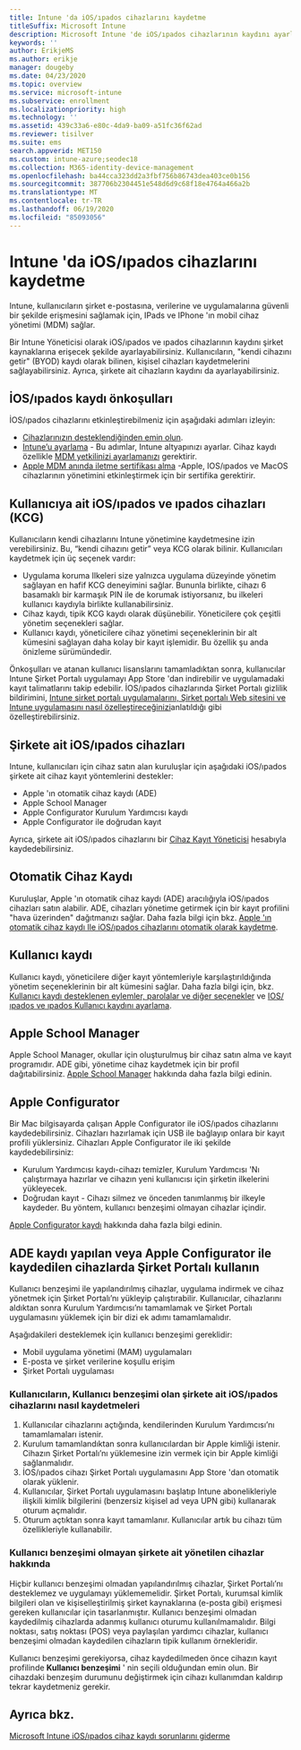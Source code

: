 ```yaml
---
title: Intune 'da iOS/ıpados cihazlarını kaydetme
titleSuffix: Microsoft Intune
description: Microsoft Intune 'de iOS/ıpados cihazlarının kaydını ayarlayın.
keywords: ''
author: ErikjeMS
ms.author: erikje
manager: dougeby
ms.date: 04/23/2020
ms.topic: overview
ms.service: microsoft-intune
ms.subservice: enrollment
ms.localizationpriority: high
ms.technology: ''
ms.assetid: 439c33a6-e80c-4da9-ba09-a51fc36f62ad
ms.reviewer: tisilver
ms.suite: ems
search.appverid: MET150
ms.custom: intune-azure;seodec18
ms.collection: M365-identity-device-management
ms.openlocfilehash: ba44cca323dd2a3fbf756b86743dea403ce0b156
ms.sourcegitcommit: 387706b2304451e548d6d9c68f18e4764a466a2b
ms.translationtype: MT
ms.contentlocale: tr-TR
ms.lasthandoff: 06/19/2020
ms.locfileid: "85093056"
---
```

# <a name="enroll-iosipados-devices-in-intune"></a>Intune 'da iOS/ıpados cihazlarını kaydetme

Intune, kullanıcıların şirket e-postasına, verilerine ve uygulamalarına güvenli bir şekilde erişmesini sağlamak için, IPads ve IPhone 'ın mobil cihaz yönetimi (MDM) sağlar.

Bir Intune Yöneticisi olarak iOS/ıpados ve ıpados cihazlarının kaydını şirket kaynaklarına erişecek şekilde ayarlayabilirsiniz. Kullanıcıların, "kendi cihazını getir" (BYOD) kaydı olarak bilinen, kişisel cihazları kaydetmelerini sağlayabilirsiniz. Ayrıca, şirkete ait cihazların kaydını da ayarlayabilirsiniz.

## <a name="prerequisites-for-iosipados-enrollment"></a>İOS/ıpados kaydı önkoşulları

İOS/ıpados cihazlarını etkinleştirebilmeniz için aşağıdaki adımları izleyin:

- [Cihazlarınızın desteklendiğinden emin olun](../fundamentals/supported-devices-browsers.md).
- [Intune’u ayarlama](../fundamentals/setup-steps.md) - Bu adımlar, Intune altyapınızı ayarlar. Cihaz kaydı özellikle [MDM yetkilinizi ayarlamanızı](../fundamentals/mdm-authority-set.md) gerektirir.
- [Apple MDM anında iletme sertifikası alma](apple-mdm-push-certificate-get.md) -Apple, IOS/ıpados ve MacOS cihazlarının yönetimini etkinleştirmek için bir sertifika gerektirir.

## <a name="user-owned-iosipados-and-ipados-devices-byod"></a>Kullanıcıya ait iOS/ıpados ve ıpados cihazları (KCG)

Kullanıcıların kendi cihazlarını Intune yönetimine kaydetmesine izin verebilirsiniz. Bu, “kendi cihazını getir” veya KCG olarak bilinir. Kullanıcıları kaydetmek için üç seçenek vardır:
- Uygulama koruma Ilkeleri size yalnızca uygulama düzeyinde yönetim sağlayan en hafif KCG deneyimini sağlar. Bununla birlikte, cihazı 6 basamaklı bir karmaşık PIN ile de korumak istiyorsanız, bu ilkeleri kullanıcı kaydıyla birlikte kullanabilirsiniz.
- Cihaz kaydı, tipik KCG kaydı olarak düşünebilir. Yöneticilere çok çeşitli yönetim seçenekleri sağlar.
- Kullanıcı kaydı, yöneticilere cihaz yönetimi seçeneklerinin bir alt kümesini sağlayan daha kolay bir kayıt işlemidir. Bu özellik şu anda önizleme sürümündedir. 

Önkoşulları ve atanan kullanıcı lisanslarını tamamladıktan sonra, kullanıcılar Intune Şirket Portalı uygulamayı App Store 'dan indirebilir ve uygulamadaki kayıt talimatlarını takip edebilir. İOS/ıpados cihazlarında Şirket Portalı gizlilik bildirimini, [Intune şirket portalı uygulamalarını, Şirket portalı Web sitesini ve Intune uygulamasını nasıl özelleştireceğinizi](../apps/company-portal-app.md#configuration)anlatıldığı gibi özelleştirebilirsiniz.

## <a name="company-owned-iosipados-devices"></a>Şirkete ait iOS/ıpados cihazları

Intune, kullanıcıları için cihaz satın alan kuruluşlar için aşağıdaki iOS/ıpados şirkete ait cihaz kayıt yöntemlerini destekler:

- Apple 'ın otomatik cihaz kaydı (ADE)
- Apple School Manager
- Apple Configurator Kurulum Yardımcısı kaydı
- Apple Configurator ile doğrudan kayıt

Ayrıca, şirkete ait iOS/ıpados cihazlarını bir [Cihaz Kayıt Yöneticisi](device-enrollment-manager-enroll.md) hesabıyla kaydedebilirsiniz.

## <a name="automated-device-enrollment"></a>Otomatik Cihaz Kaydı

Kuruluşlar, Apple 'ın otomatik cihaz kaydı (ADE) aracılığıyla iOS/ıpados cihazları satın alabilir. ADE, cihazları yönetime getirmek için bir kayıt profilini "hava üzerinden" dağıtmanızı sağlar. Daha fazla bilgi için bkz. [Apple 'ın otomatik cihaz kaydı Ile iOS/ıpados cihazlarını otomatik olarak kaydetme](device-enrollment-program-enroll-ios.md).

## <a name="user-enrollment"></a>Kullanıcı kaydı
Kullanıcı kaydı, yöneticilere diğer kayıt yöntemleriyle karşılaştırıldığında yönetim seçeneklerinin bir alt kümesini sağlar. Daha fazla bilgi için, bkz. [Kullanıcı kaydı desteklenen eylemler, parolalar ve diğer seçenekler](ios-user-enrollment-supported-actions.md) ve [IOS/ıpados ve ıpados Kullanıcı kaydını ayarlama](ios-user-enrollment.md).

## <a name="apple-school-manager"></a>Apple School Manager

Apple School Manager, okullar için oluşturulmuş bir cihaz satın alma ve kayıt programıdır. ADE gibi, yönetime cihaz kaydetmek için bir profil dağıtabilirsiniz. [Apple School Manager](apple-school-manager-set-up-ios.md) hakkında daha fazla bilgi edinin.

## <a name="apple-configurator"></a>Apple Configurator

Bir Mac bilgisayarda çalışan Apple Configurator ile iOS/ıpados cihazlarını kaydedebilirsiniz. Cihazları hazırlamak için USB ile bağlayıp onlara bir kayıt profili yüklersiniz. Cihazları Apple Configurator ile iki şekilde kaydedebilirsiniz:

- Kurulum Yardımcısı kaydı-cihazı temizler, Kurulum Yardımcısı 'Nı çalıştırmaya hazırlar ve cihazın yeni kullanıcısı için şirketin ilkelerini yükleyecek.
- Doğrudan kayıt - Cihazı silmez ve önceden tanımlanmış bir ilkeyle kaydeder. Bu yöntem, kullanıcı benzeşimi olmayan cihazlar içindir.

[Apple Configurator kaydı](apple-configurator-enroll-ios.md) hakkında daha fazla bilgi edinin.

## <a name="use-the-company-portal-on-ade-enrolled-or-apple-configurator-enrolled-devices"></a>ADE kaydı yapılan veya Apple Configurator ile kaydedilen cihazlarda Şirket Portalı kullanın

Kullanıcı benzeşimi ile yapılandırılmış cihazlar, uygulama indirmek ve cihaz yönetmek için Şirket Portalı’nı yükleyip çalıştırabilir. Kullanıcılar, cihazlarını aldıktan sonra Kurulum Yardımcısı’nı tamamlamak ve Şirket Portalı uygulamasını yüklemek için bir dizi ek adımı tamamlamalıdır.

Aşağıdakileri desteklemek için kullanıcı benzeşimi gereklidir:

- Mobil uygulama yönetimi (MAM) uygulamaları
- E-posta ve şirket verilerine koşullu erişim
- Şirket Portalı uygulaması

### <a name="how-users-enroll-corporate-owned-iosipados-devices-with-user-affinity"></a>Kullanıcıların, Kullanıcı benzeşimi olan şirkete ait iOS/ıpados cihazlarını nasıl kaydetmeleri

1. Kullanıcılar cihazlarını açtığında, kendilerinden Kurulum Yardımcısı’nı tamamlamaları istenir.
2. Kurulum tamamlandıktan sonra kullanıcılardan bir Apple kimliği istenir. Cihazın Şirket Portalı’nı yüklemesine izin vermek için bir Apple kimliği sağlanmalıdır.
3. İOS/ıpados cihazı Şirket Portalı uygulamasını App Store 'dan otomatik olarak yüklenir.
4. Kullanıcılar, Şirket Portalı uygulamasını başlatıp Intune abonelikleriyle ilişkili kimlik bilgilerini (benzersiz kişisel ad veya UPN gibi) kullanarak oturum açmalıdır.
5. Oturum açtıktan sonra kayıt tamamlanır. Kullanıcılar artık bu cihazı tüm özellikleriyle kullanabilir.

### <a name="about-corporate-owned-managed-devices-with-no-user-affinity"></a>Kullanıcı benzeşimi olmayan şirkete ait yönetilen cihazlar hakkında

Hiçbir kullanıcı benzeşimi olmadan yapılandırılmış cihazlar, Şirket Portalı’nı desteklemez ve uygulamayı yüklememelidir. Şirket Portalı, kurumsal kimlik bilgileri olan ve kişiselleştirilmiş şirket kaynaklarına (e-posta gibi) erişmesi gereken kullanıcılar için tasarlanmıştır. Kullanıcı benzeşimi olmadan kaydedilmiş cihazlarda adanmış kullanıcı oturumu kullanılmamalıdır. Bilgi noktası, satış noktası (POS) veya paylaşılan yardımcı cihazlar, kullanıcı benzeşimi olmadan kaydedilen cihazların tipik kullanım örnekleridir.

Kullanıcı benzeşimi gerekiyorsa, cihaz kaydedilmeden önce cihazın kayıt profilinde **Kullanıcı benzeşimi** ' nin seçili olduğundan emin olun. Bir cihazdaki benzeşim durumunu değiştirmek için cihazı kullanımdan kaldırıp tekrar kaydetmeniz gerekir.

## <a name="see-also"></a>Ayrıca bkz.

[Microsoft Intune iOS/ıpados cihaz kaydı sorunlarını giderme](https://support.microsoft.com/help/4039809)
